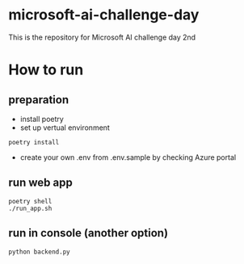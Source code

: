 # microsoft-ai-challenge-day
This is the repository for Microsoft AI challenge day 2nd

# How to run
## preparation
- install poetry
- set up vertual environment
```
poetry install
```
- create your own .env from .env.sample by checking Azure portal

## run web app
```
poetry shell
./run_app.sh
```

## run in console (another option)
```
python backend.py
```